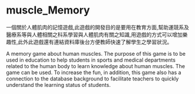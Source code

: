 # muscle_Memory

一個關於人體肌肉的記憶遊戲,此遊戲的開發目的是要用在教育方面,幫助運競系及醫療系等與人體相關之科系學習與人體肌肉有關之知識,用遊戲的方式可以增加樂趣性,此外此遊戲還有連結資料庫後台方便教師快速了解學生之學習狀況。

A memory game about human muscles. The purpose of this game is to be used in education to help students in sports and medical departments related to the human body to learn knowledge about human muscles. The game can be used. To increase the fun, in addition, this game also has a connection to the database background to facilitate teachers to quickly understand the learning status of students.
